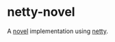 # netty-novel

A [novel](https://github.com/umbreon22/novel) implementation using [netty](https://github.com/netty/netty).
